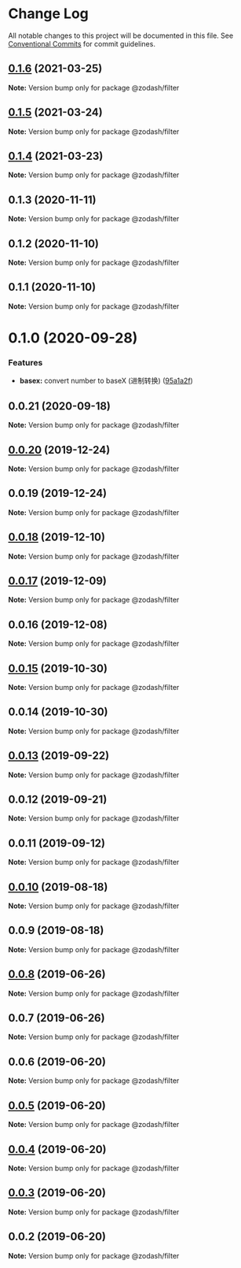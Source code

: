 # Change Log

All notable changes to this project will be documented in this file.
See [Conventional Commits](https://conventionalcommits.org) for commit guidelines.

## [0.1.6](https://github.com/zcorky/zodash/compare/@zodash/filter@0.1.5...@zodash/filter@0.1.6) (2021-03-25)

**Note:** Version bump only for package @zodash/filter





## [0.1.5](https://github.com/zcorky/zodash/compare/@zodash/filter@0.1.4...@zodash/filter@0.1.5) (2021-03-24)

**Note:** Version bump only for package @zodash/filter





## [0.1.4](https://github.com/zcorky/zodash/compare/@zodash/filter@0.1.3...@zodash/filter@0.1.4) (2021-03-23)

**Note:** Version bump only for package @zodash/filter





## 0.1.3 (2020-11-11)

**Note:** Version bump only for package @zodash/filter





## 0.1.2 (2020-11-10)

**Note:** Version bump only for package @zodash/filter





## 0.1.1 (2020-11-10)

**Note:** Version bump only for package @zodash/filter





# 0.1.0 (2020-09-28)


### Features

* **basex:** convert number to baseX (进制转换) ([95a1a2f](https://github.com/zcorky/zodash/commit/95a1a2f361d73de5caa3b8e297c1643e97e40983))





## 0.0.21 (2020-09-18)

**Note:** Version bump only for package @zodash/filter





## [0.0.20](https://github.com/zcorky/zodash/compare/@zodash/filter@0.0.19...@zodash/filter@0.0.20) (2019-12-24)

**Note:** Version bump only for package @zodash/filter





## 0.0.19 (2019-12-24)

**Note:** Version bump only for package @zodash/filter





## [0.0.18](https://github.com/zcorky/zodash/compare/@zodash/filter@0.0.17...@zodash/filter@0.0.18) (2019-12-10)

**Note:** Version bump only for package @zodash/filter





## [0.0.17](https://github.com/zcorky/zodash/compare/@zodash/filter@0.0.16...@zodash/filter@0.0.17) (2019-12-09)

**Note:** Version bump only for package @zodash/filter





## 0.0.16 (2019-12-08)

**Note:** Version bump only for package @zodash/filter





## [0.0.15](https://github.com/zcorky/zodash/compare/@zodash/filter@0.0.14...@zodash/filter@0.0.15) (2019-10-30)

**Note:** Version bump only for package @zodash/filter





## 0.0.14 (2019-10-30)

**Note:** Version bump only for package @zodash/filter





## [0.0.13](https://github.com/zcorky/zodash/compare/@zodash/filter@0.0.12...@zodash/filter@0.0.13) (2019-09-22)

**Note:** Version bump only for package @zodash/filter





## 0.0.12 (2019-09-21)

**Note:** Version bump only for package @zodash/filter





## 0.0.11 (2019-09-12)

**Note:** Version bump only for package @zodash/filter





## [0.0.10](https://github.com/zcorky/zodash/compare/@zodash/filter@0.0.9...@zodash/filter@0.0.10) (2019-08-18)

**Note:** Version bump only for package @zodash/filter





## 0.0.9 (2019-08-18)

**Note:** Version bump only for package @zodash/filter





## [0.0.8](https://github.com/zcorky/zodash/compare/@zodash/filter@0.0.7...@zodash/filter@0.0.8) (2019-06-26)

**Note:** Version bump only for package @zodash/filter





## 0.0.7 (2019-06-26)

**Note:** Version bump only for package @zodash/filter





## 0.0.6 (2019-06-20)

**Note:** Version bump only for package @zodash/filter





## [0.0.5](https://github.com/zcorky/zodash/compare/@zodash/filter@0.0.4...@zodash/filter@0.0.5) (2019-06-20)

**Note:** Version bump only for package @zodash/filter





## [0.0.4](https://github.com/zcorky/zodash/compare/@zodash/filter@0.0.3...@zodash/filter@0.0.4) (2019-06-20)

**Note:** Version bump only for package @zodash/filter





## [0.0.3](https://github.com/zcorky/zodash/compare/@zodash/filter@0.0.2...@zodash/filter@0.0.3) (2019-06-20)

**Note:** Version bump only for package @zodash/filter





## 0.0.2 (2019-06-20)

**Note:** Version bump only for package @zodash/filter
